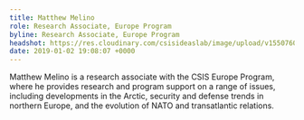 ```yaml
---
title: Matthew Melino
role: Research Associate, Europe Program
byline: Research Associate, Europe Program
headshot: https://res.cloudinary.com/csisideaslab/image/upload/v1550760759/melino-headshot.jpg
date: 2019-01-02 19:08:07 +0000
---
```

Matthew Melino is a research associate with the CSIS Europe Program, where he provides research and program support on a range of issues, including developments in the Arctic, security and defense trends in northern Europe, and the evolution of NATO and transatlantic relations.
